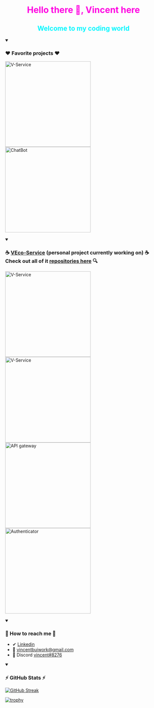 <br>
<h1 align="center" style="color: rgb(255, 0, 225);">Hello there 👋, Vincent here</h1>
<h2 align="center" style="color: rgb(0, 247, 255);">Welcome to my coding world</h2>

<details open>
  <summary>
    <h3>❤️ Favorite projects ❤️</h3>
  </summary>

  <p align="left">
    <a href="https://github.com/viescloud-llc/v-service"><img width="275"
        src="https://denvercoder1-github-readme-stats.vercel.app/api/pin/?username=viescloud-llc&repo=v-service&theme=transparent&bg_color=1F222E&title_color=00C9B1&text_color=82ACF9&hide_border=false&icon_color=B792EB"
        alt="V-Service">
    </a>
    <a href="https://github.com/VincentB00/ChatBot"><img width="275"
        src="https://denvercoder1-github-readme-stats.vercel.app/api/pin/?username=VincentB00&repo=ChatBot&theme=transparent&bg_color=1F222E&title_color=00C9B1&text_color=82ACF9&hide_border=false&icon_color=B792EB"
        alt="ChatBot">
    </a>
  </p>
</details>

<details open>
  <summary>
    <h3>☕ <a href="https://wordpress.viescloud.com/about-me/my-projects">VEco-Service</a> (personal project currently working on) ☕ Check out all of it <a href="https://github.com/orgs/viescloud-llc/repositories">repositories here</a> 🔍</h3>
  </summary>

  <p align="left">
    <a href="https://github.com/viescloud-llc/v-service"><img width="275"
      src="https://denvercoder1-github-readme-stats.vercel.app/api/pin/?username=viescloud-llc&repo=v-service&theme=transparent&bg_color=1F222E&title_color=00C9B1&text_color=82ACF9&hide_border=false&icon_color=B792EB"
      alt="V-Service">
    </a>
    <a href="https://github.com/viescloud-llc/v-console"><img width="275"
      src="https://denvercoder1-github-readme-stats.vercel.app/api/pin/?username=viescloud-llc&repo=v-console&theme=transparent&bg_color=1F222E&title_color=00C9B1&text_color=82ACF9&hide_border=false&icon_color=B792EB"
      alt="V-Service">
    </a>
    <a href="https://github.com/viescloud-llc/API-Gateway"><img width="275"
        src="https://denvercoder1-github-readme-stats.vercel.app/api/pin/?username=viescloud-llc&repo=API-Gateway&theme=transparent&bg_color=1F222E&title_color=00C9B1&text_color=82ACF9&hide_border=false&icon_color=B792EB"
        alt="API gateway">
    </a>
    <a href="https://github.com/viescloud-llc/Authenticator"><img width="275"
        src="https://denvercoder1-github-readme-stats.vercel.app/api/pin/?username=viescloud-llc&repo=Authenticator&theme=transparent&bg_color=1F222E&title_color=00C9B1&text_color=82ACF9&hide_border=false&icon_color=B792EB"
        alt="Authenticator">
    </a>
  </p>
</details>

<details open>
  <summary>
    <h3>📩 How to reach me 📩</h3>
  </summary>
  <ul>
    <li>✔ <a href="https://www.linkedin.com/in/vinh-bui-0168241b9/" target="_blank">Linkedin</a></li>
    <li>📧 <a href="https://mail.google.com/mail/u/0/?fs=1&tf=cm&to=vincentbuiwork@gmail.com" target="_blank">vincentbuiwork@gmail.com</a></li>
    <li>🤝 Discord <a href="https://discordapp.com/users/vincent#8276" target="_blank"> vincent#8276</a></li>
  </ul>
</details>

<details open>
  <summary>
    <h3>⚡ GitHub Stats ⚡</h3>
  </summary>
  
  [![GitHub Streak](https://streak-stats.demolab.com/?user=VincentB00)](https://git.io/streak-stats)
  
  [![trophy](https://github-profile-trophy.vercel.app/?username=VincentB00&theme=tokyonight)](https://github.com/ryo-ma/github-profile-trophy)
</details>
